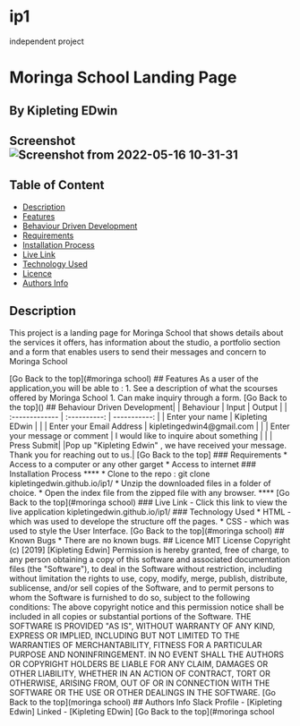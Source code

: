# ip1
independent project
# Moringa School Landing Page
 ## By Kipleting EDwin
## Screenshot    ![Screenshot from 2022-05-16 10-31-31](https://user-images.githubusercontent.com/104434473/168541597-95b0bf1f-7881-45b6-adb1-9469cc5b47dd.png)

 
 ## Table of Content
 - [Description](#description)
 - [Features](#features)
 - [Behaviour Driven Development](#Behaviour-Driven-Development)
 - [Requirements](#requirements)
 - [Installation Process](#installation-Process)
 - [Live Link](#Live-Link)
 - [Technology  Used](#technology-Used)
 - [Licence](#licence)
 - [Authors Info](#Authors-Info)
 ## Description
 <p>This project is a landing page for Moringa School that shows details about the services it offers, has information about the studio, a portfolio section and a form that enables users to send their messages and concern to Moringa School</p>
[Go Back to the top](#moringa school)
## Features
As a user of the application,you will be able to :
1. See a description of what the scourses offered by Moringa School
1. Can make inquiry through a form.
[Go Back to the top]()
## Behaviour Driven Development|
| Behaviour      | Input        | Output       |
| :------------- | :----------: | -----------: |
|  Enter your name  |   Kipleting EDwin |     |
| Enter your Email Address  | kipletingedwin4@gmail.com |   |
| Enter your message or comment   |  I would like to inquire about something     |     |
| Press Submit|     |Pop up "Kipleting Edwin" , we have received your message. Thank you for reaching out to us.|
[Go Back to the top]
 ###  Requirements
 * Access to  a computer or any other garget
 * Access to internet
 ### Installation Process
 ****
* Clone to the repo : git clone kipletingedwin.github.io/ip1/
* Unzip the downloaded files in a folder of choice.
* Open the index file from the zipped file with any browser.
 ****
 [Go Back to the top](#moringa school)
### Live Link
- Click this link to view the live application kipletingedwin.github.io/ip1/
### Technology  Used
* HTML - which was used to develope the structure off the pages.
* CSS - which was used to style the User Interface.
[Go Back to the top](#moringa school)
## Known Bugs
* There are no known bugs.
## Licence
MIT License
Copyright (c) [2019] [Kipleting Edwin]
Permission is hereby granted, free of charge, to any person obtaining a copy
of this software and associated documentation files (the "Software"), to deal
in the Software without restriction, including without limitation the rights
to use, copy, modify, merge, publish, distribute, sublicense, and/or sell
copies of the Software, and to permit persons to whom the Software is
furnished to do so, subject to the following conditions:
The above copyright notice and this permission notice shall be included in all
copies or substantial portions of the Software.
THE SOFTWARE IS PROVIDED "AS IS", WITHOUT WARRANTY OF ANY KIND, EXPRESS OR
IMPLIED, INCLUDING BUT NOT LIMITED TO THE WARRANTIES OF MERCHANTABILITY,
FITNESS FOR A PARTICULAR PURPOSE AND NONINFRINGEMENT. IN NO EVENT SHALL THE
AUTHORS OR COPYRIGHT HOLDERS BE LIABLE FOR ANY CLAIM, DAMAGES OR OTHER
LIABILITY, WHETHER IN AN ACTION OF CONTRACT, TORT OR OTHERWISE, ARISING FROM,
OUT OF OR IN CONNECTION WITH THE SOFTWARE OR THE USE OR OTHER DEALINGS IN THE
SOFTWARE.
[Go Back to the top](moringa school)
## Authors Info
Slack Profile - [Kipleting Edwin]
Linked - [Kipleting EDwin]
[Go Back to the top](#moringa school
